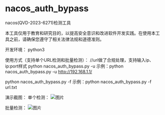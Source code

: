 # nacos_auth_bypass
nacos(QVD-2023-6271)检测工具

本工具仅用于教育和研究目的，以提高安全意识和改进软件开发实践。在使用本工具之前，请确保您遵守了相关法律法规和道德准则。

开发环境：
python3

使用方式（支持单个URL检测和批量检测）：
//url做了合规处理，支持输入ip、ip:port样式
python nacos_auth_bypass.py -u
示例：python nacos_auth_bypass.py -u http://192.168.1.1/

python nacos_auth_bypass.py -f
示例：python nacos_auth_bypass.py -f url.txt

演示截图：
单个检测：
![图片](https://user-images.githubusercontent.com/50813688/225836092-b0aba5cf-5406-418c-afb8-4131dfea5b05.png)

批量检测：
![图片](https://user-images.githubusercontent.com/50813688/225835968-04ba88f8-2ae1-447a-a432-295fc65072df.png)
